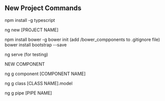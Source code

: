 ## New Project Commands

npm install -g typescript

ng new [PROJECT NAME]

npm install bower -g
bower init (add /bower_compponents to .gitignore file)
bower install bootstrap --save

ng serve (for testing)

NEW COMPONENT

ng g component [COMPONENT NAME]

ng g class [CLASS NAME].model

ng g pipe [PIPE NAME]
